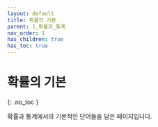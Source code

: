 ```yaml
---
layout: default
title: 확률의 기본
parent: 1_확률과_통계
nav_order: 1
has_children: true
has_toc: true
---
```


# 확률의 기본
{: .no_toc }

확률과 통계에서의 기본적인 단어들을 담은 페이지입니다.